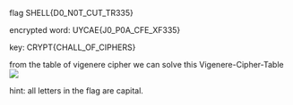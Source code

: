 flag
SHELL{D0_N0T_CUT_TR335}

encrypted word:
UYCAE{J0_P0A_CFE_XF335}

key:
CRYPT{CHALL_OF_CIPHERS}

from the table of vigenere cipher we can solve this Vigenere-Cipher-Table
![](https://user-images.githubusercontent.com/70768880/116770580-abc0fa80-aa62-11eb-93eb-6dd9d14f3e74.png)

hint:
all letters in the flag are capital.
